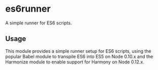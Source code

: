 es6runner
===

A simple runner for ES6 scripts.

Usage
---

This module provides a simple runner setup for ES6 scripts, using the popular
Babel module to transpile ES6 into ES5 on Node 0.10.x and the Harmonize module
to enable support for Harmony on Node 0.12.x.


